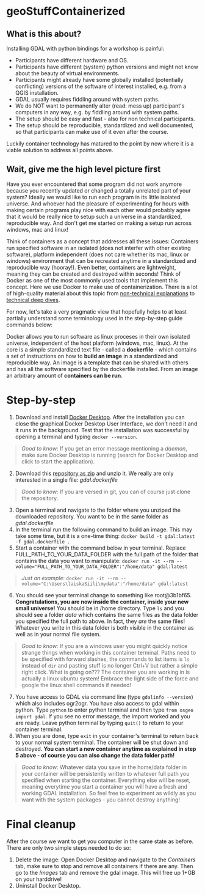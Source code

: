 # geoStuffContainerized

## What is this about?
Installing GDAL with python bindings for a workshop is painful:
- Participants have different hardware and OS.
- Participants have different (system) python versions and might not know about the beauty of virtual environments.
- Participants might already have some globally installed (potentially conflicting) versions of the software of interest installed, e.g. from a QGIS installation.
- GDAL usually requires fiddling around with system paths.
- We do NOT want to permanently alter (read: mess up) participant's computers in any way, e.g. by fiddling around with system paths.
- The setup should be easy and fast - also for non technical participants.
- The setup should be reproducible, standardized and well documented, so that participants can make use of it even after the course.

Luckily container technology has matured to the point by now where it is a viable solution to address all points above.

## Wait, give me the high level picture first
Have you ever encountered that some program did not work anymore because you recently updated or changed a totally unrelated part of your system? Ideally we would like to run each program in its little isolated universe. And whoever had the pleasure of experimenting for hours with making certain programs play nice with each other would probably agree that it would be really nice to setup such a universe in a standardized, reproducible way. And don't get me started on making a setup run across windows, mac and linux!

Think of containers as a concept that addresses all these issues: Containers run specified software in an isolated (does not interfer with other existing software), platform independent (does not care whether its mac, linux or windows) environment that can be recreated anytime in a standardized and reproducible way (hooray!). Even better, containers are lightweight, meaning they can be created and destroyed within seconds! Think of Docker as one of the most commonly used tools that implement this concept. Here we use Docker to make use of containerization. There is a lot of high-quality material about this topic from [non-technical explanations](https://enterprisersproject.com/article/2018/8/how-explain-containers-plain-english) to [technical deep dives](https://www.freecodecamp.org/news/demystifying-containers-101-a-deep-dive-into-container-technology-for-beginners-d7b60d8511c1/).

For now, let's take a very pragmatic view that hopefully helps to at least partially understand some terminology used in the step-by-step guide commands below:

Docker allows you to run software as linux proceses in their own isolated universe, independent of the host platform (windows, mac, linux). At the core is a simple standardized text file - called a __dockerfile__ - which contains a set of instructions on how to __build an image__ in a standardized and reproducible way. An image is a template that can be shared with others and has all the software specified by the dockerfile installed. From an image an arbitrary amount of __containers can be run__.

# Step-by-step
1. Download and install [Docker Desktop](https://www.docker.com/products/docker-desktop). After the installation you can close the graphical Docker Desktop User Interface, we don't need it and it runs in the background. Test that the installation was successful by opening a terminal and typing ```docker --version```.
> _Good to know_: If you get an error message mentioning a _daemon_, make sure Docker Desktop is running (search for Docker Desktop and click to start the application).
2. Download this [repository as zip](https://github.com/laiskaSiili/geoStuffContainerized/archive/refs/heads/main.zip) and unzip it. We really are only interested in a single file: _gdal.dockerfile_
> _Good to know_: If you are versed in git, you can of course just clone the repository.
3. Open a terminal and navigate to the folder where you unziped the downloaded repository. You want to be in the same folder as _gdal.dockerfile_
4. In the terminal run the following command to build an image. This may take some time, but it is a one-time thing:
```docker build -t gdal:latest -f gdal.dockerfile .```
5. Start a container with the command below in your terminal. Replace FULL_PATH_TO_YOUR_DATA_FOLDER with the full path of the folder that contains the data you want to manipulate:
```docker run -it --rm --volume="FULL_PATH_TO_YOUR_DATA_FOLDER":"/home/data" gdal:latest```
> _Just an example_: ```docker run -it --rm --volume="C:\Users\laiskaSiili\mydata":"/home/data" gdal:latest```
6. You should see your terminal change to something like root@3b1bf65. __Congratulations, you are now inside the container, inside your new small universe!__ You should be in /home directory. Type ```ls``` and you should see a folder _data_ which contains the same files as the data folder you specified the full path to above. In fact, they _are_ the same files! Whatever you write in this data folder is both visible in the container as well as in your normal file system.
> _Good to know_: If you are a windows user you might quickly notice strange things when working in this container terminal. Paths need to be specified with forward slashes, the commands to list items is ```ls``` instead of ```dir``` and pasting stuff is no longer Ctrl+V but rather a simple right click. What is going on??? The container you are working in is actually a linux ubuntu system! Embrace the light side of the force and google the linux shell commands if needed!
7. You have access to GDAL via command line (type ```gdalinfo --version```) which also includes ogr2ogr. You have also access to gdal within python. Type ```python``` to enter python terminal and then type ```from osgeo import gdal```. If you see no error message, the import worked and you are ready. Leave python terminal by typing ```quit()``` to return to your container terminal.
8. When you are done, type ```exit``` in your container's terminal to return back to your normal system terminal. The container will be shut down and destroyed. __You can start a new container anytime as explained in step 5 above - of course you can also change the data folder path!__
> _Good to know_: Whatever data you save in the home/data folder in your container will be persistently written to whatever full path you specified when starting the container. Everything else will be reset, meaning everytime you start a container you will have a fresh and working GDAL installation. So feel free to experiment as wildly as you want with the system packages - you cannot destroy anything!

# Final cleanup
After the course we want to get you computer in the same state as before. There are only two simple steps needed to do so:
1. Delete the image: Open Docker Desktop and navigate to the _Containers_ tab, make sure to stop and remove all containers if there are any. Then go to the _Images_ tab and remove the gdal image. This will free up 1+GB on your harddrive!
2. Uninstall Docker Desktop.